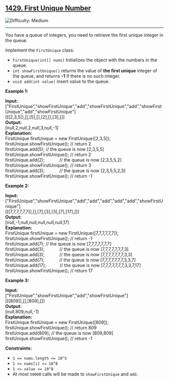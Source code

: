 ## [1429\. First Unique Number](https://leetcode.com/problems/first-unique-number)

![Difficulty: Medium](https://img.shields.io/badge/Difficulty-Medium-orange)

---

You have a queue of integers, you need to retrieve the first unique integer in the queue.

Implement the `FirstUnique` class:

- `FirstUnique(int[] nums)` Initializes the object with the numbers in the queue.
- `int showFirstUnique()` returns the value of **the first unique** integer of the queue, and returns **\-1** if there is no such integer.
- `void add(int value)` insert value to the queue.

**Example 1:**

**Input:**
\["FirstUnique","showFirstUnique","add","showFirstUnique","add","showFirstUnique","add","showFirstUnique"\]  
\[\[\[2,3,5\]\],\[\],\[5\],\[\],\[2\],\[\],\[3\],\[\]\]  
**Output:**  
\[null,2,null,2,null,3,null,-1\]  
**Explanation:**  
FirstUnique firstUnique = new FirstUnique(\[2,3,5\]);  
firstUnique.showFirstUnique(); // return 2  
firstUnique.add(5); // the queue is now \[2,3,5,5\]  
firstUnique.showFirstUnique(); // return 2  
firstUnique.add(2);            // the queue is now \[2,3,5,5,2\]  
firstUnique.showFirstUnique(); // return 3  
firstUnique.add(3);            // the queue is now \[2,3,5,5,2,3\]  
firstUnique.showFirstUnique(); // return -1

**Example 2:**

**Input:**
\["FirstUnique","showFirstUnique","add","add","add","add","add","showFirstUnique"\]  
\[\[\[7,7,7,7,7,7\]\],\[\],\[7\],\[3\],\[3\],\[7\],\[17\],\[\]\]  
**Output:**  
\[null,-1,null,null,null,null,null,17\]  
**Explanation:**  
FirstUnique firstUnique = new FirstUnique(\[7,7,7,7,7,7\]);  
firstUnique.showFirstUnique(); // return -1  
firstUnique.add(7); // the queue is now \[7,7,7,7,7,7,7\]  
firstUnique.add(3);            // the queue is now \[7,7,7,7,7,7,7,3\]  
firstUnique.add(3);            // the queue is now \[7,7,7,7,7,7,7,3,3\]  
firstUnique.add(7);            // the queue is now \[7,7,7,7,7,7,7,3,3,7\]  
firstUnique.add(17);           // the queue is now \[7,7,7,7,7,7,7,3,3,7,17\]  
firstUnique.showFirstUnique(); // return 17

**Example 3:**

**Input:**  
\["FirstUnique","showFirstUnique","add","showFirstUnique"\]  
\[\[\[809\]\],\[\],\[809\],\[\]\]  
**Output:**  
\[null,809,null,-1\]  
**Explanation:**  
FirstUnique firstUnique = new FirstUnique(\[809\]);  
firstUnique.showFirstUnique(); // return 809  
firstUnique.add(809); // the queue is now \[809,809\]  
firstUnique.showFirstUnique(); // return -1

**Constraints:**

- `1 <= nums.length <= 10^5`
- `1 <= nums[i] <= 10^8`
- `1 <= value <= 10^8`
- At most `50000` calls will be made to `showFirstUnique` and `add`.
